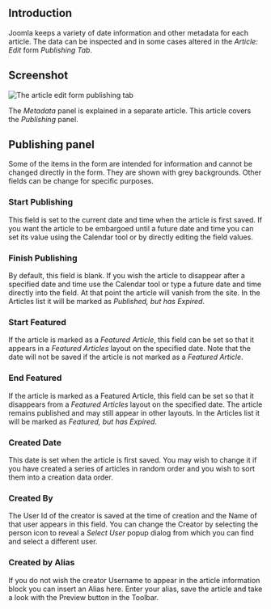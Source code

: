 <!-- Filename:  J6.x:_Article_Publishing / Display title: Article: Edit - Publishing -->

## Introduction

Joomla keeps a variety of date information and other metadata for each
article. The data can be inspected and in some cases altered in the
*Article: Edit* form *Publishing Tab*.

## Screenshot

![The article edit form publishing tab](../../../en/images/articles/articles-edit-publishing-tab.png)

The *Metadata* panel is explained in a separate article. This article covers
the *Publishing* panel.

## Publishing panel

Some of the items in the form are intended for information and cannot be changed
directly in the form. They are shown with grey backgrounds. Other fields can be
change for specific purposes.

### Start Publishing

This field is set to the current date and time when the article is first saved.
If you want the article to be embargoed until a future date and time you can
set its value using the Calendar tool or by directly editing the field values.

### Finish Publishing

By default, this field is blank. If you wish the article to disappear
after a specified date and time use the Calendar tool or type a future date and
time directly into the field. At that point the article will vanish from the
site. In the Articles list it will be marked as *Published, but has Expired*.

### Start Featured

If the article is marked as a *Featured Article*, this field can be set so that 
it appears in a *Featured Articles* layout on the specified date. Note that the
date will not be saved if the article is not marked as a *Featured Article*.

### End Featured

If the article is marked as a Featured Article, this field can be set so that
it disappears from a *Featured Articles* layout on the specified date. The
article remains published and may still appear in other layouts. In the Articles
list it will be marked as *Featured, but has Expired*.

### Created Date

This date is set when the article is first saved. You may wish to change it
if you have created a series of articles in random order and you wish to sort
them into a creation data order.

### Created By

The User Id of the creator is saved at the time of creation and the Name of
that user appears in this field. You can change the Creator by selecting the
person icon to reveal a *Select User* popup dialog from which you can find and
select a different user.

### Created by Alias

If you do not wish the creator Username to appear in the article information 
block you can insert an Alias here. Enter your alias, save the article and 
take a look with the Preview button in the Toolbar.
